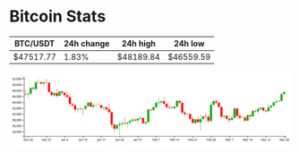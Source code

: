 # Bitcoin Stats

BTC/USDT|24h change|24h high|24h low|
|---|---|---|---|
|$47517.77|1.83%|$48189.84|$46559.59|

<img src="./chart.svg">
